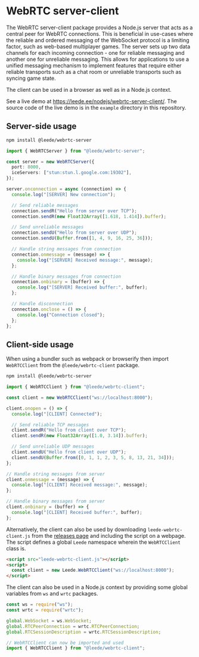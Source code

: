 # WebRTC server-client

The WebRTC server-client package provides a Node.js server that acts as a central peer for WebRTC connections. This is beneficial in use-cases where the reliable and ordered messaging of the WebSocket protocol is a limiting factor, such as web-based multiplayer games. The server sets up two data channels for each incoming connection - one for reliable messaging and another one for unreliable messaging. This allows for applications to use a unified messaging mechanism to implement features that require either reliable transports such as a chat room or unreliable transports such as syncing game state.

The client can be used in a browser as well as in a Node.js context.

See a live demo at <https://leede.ee/nodejs/webrtc-server-client/>. The source code of the live demo is in the `example` directory in this repository.

## Server-side usage

```sh
npm install @leede/webrtc-server
```

```ts
import { WebRTCServer } from "@leede/webrtc-server";

const server = new WebRTCServer({
  port: 8000,
  iceServers: ["stun:stun.l.google.com:19302"],
});

server.onconnection = async (connection) => {
  console.log("[SERVER] New connection");

  // Send reliable messages
  connection.sendR("Hello from server over TCP");
  connection.sendR(new Float32Array([1.618, 1.414]).buffer);

  // Send unreliable messages
  connection.sendU("Hello from server over UDP");
  connection.sendU(Buffer.from([1, 4, 9, 16, 25, 36]));

  // Handle string messages from connection
  connection.onmessage = (message) => {
    console.log("[SERVER] Received message:", message);
  };

  // Handle binary messages from connection
  connection.onbinary = (buffer) => {
    console.log("[SERVER] Received buffer:", buffer);
  };

  // Handle disconnection
  connection.onclose = () => {
    console.log("Connection closed");
  };
};
```

## Client-side usage

When using a bundler such as webpack or browserify then import `WebRTCClient` from the `@leede/webrtc-client` package.

```sh
npm install @leede/webrtc-server
```

```ts
import { WebRTCClient } from "@leede/webrtc-client";

const client = new WebRTCClient("ws://localhost:8000");

client.onopen = () => {
  console.log("[CLIENT] Connected");

  // Send reliable TCP messages
  client.sendR("Hello from client over TCP");
  client.sendR(new Float32Array([1.0, 3.14]).buffer);

  // Send unreliable UDP messages
  client.sendU("Hello from client over UDP");
  client.sendU(Buffer.from([0, 1, 1, 2, 3, 5, 8, 13, 21, 34]));
};

// Handle string messages from server
client.onmessage = (message) => {
  console.log("[CLIENT] Received message:", message);
};

// Handle binary messages from server
client.onbinary = (buffer) => {
  console.log("[CLIENT] Received buffer:", buffer);
};
```

Alternatively, the client can also be used by downloading `leede-webrtc-client.js` from the [releases page](https://github.com/leede-org/webrtc-server-client/releases) and including the script on a webpage. The script defines a global `Leede` namespace wherein the `WebRTCClient` class is.

```html
<script src="leede-webrtc-client.js"></script>
<script>
  const client = new Leede.WebRTCClient("ws://localhost:8000");
</script>
```

The client can also be used in a Node.js context by providing some global variables from `ws` and `wrtc` packages.

```ts
const ws = require("ws");
const wrtc = require("wrtc");

global.WebSocket = ws.WebSocket;
global.RTCPeerConnection = wrtc.RTCPeerConnection;
global.RTCSessionDescription = wrtc.RTCSessionDescription;

// WebRTCClient can now be imported and used
import { WebRTCClient } from "@leede/webrtc-client";
```

